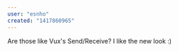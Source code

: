 ```yaml
---
user: "esnho"
created: "1417860965"
---
```


Are those like Vux's Send/Receive?
I like the new look :)
